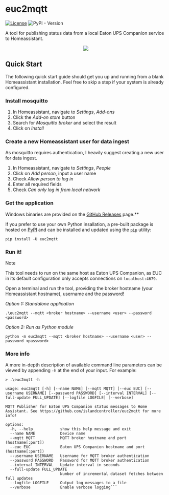 # euc2mqtt

[![License](https://img.shields.io/github/license/islandcontroller/euc2mqtt)](LICENSE) ![PyPI - Version](https://img.shields.io/pypi/v/euc2mqtt)

A tool for publishing status data from a local Eaton UPS Companion service to Homeassistant.

<p align="center"><img src="scr.png"/></p>

## Quick Start

The following quick start guide should get you up and running from a blank Homeassistant installation. Feel free to skip a step if your system is already configured.

### Install mosquitto

1. In Homeassistant, navigate to *Settings*, *Add-ons*
2. Click the *Add-on store* button
3. Search for *Mosquitto broker* and select the result
4. Click on *Install*

### Create a new Homeassistant user for data ingest

As mosquitto requires authentication, I heavily suggest creating a new user for data ingest.

1. In Homeassistant, navigate to *Settings*, *People*
2. Click on *Add person*, input a user name
3. Check *Allow person to log in*
4. Enter all required fields
5. Check *Can only log in from local network*

### Get the application

Windows binaries are provided on the [GitHub Releases](https://github.com/islandcontroller/euc2mqtt/releases) page.**

If you prefer to use your own Python insallation, a pre-built package is hosted on [PyPI](https://pypi.org/project/euc2mqtt/) and can be installed and updated using the [`pip`](https://pip.pypa.io/en/stable/getting-started/) utility:

    pip install -U euc2mqtt

### Run it!

> [!NOTE]
> This tool needs to run on the same host as Eaton UPS Companion, as EUC in its default configuration only accepts connections on `localhost:4679`.

Open a terminal and run the tool, providing the broker hostname (your Homeassistant hostname), username and the password!

*Option 1: Standalone application*

    .\euc2mqtt --mqtt <broker hostname> --username <user> --password <password>

*Option 2: Run as Python module*

    python -m euc2mqtt --mqtt <broker hostname> --username <user> --password <password>

### More info

A more in-depth description of available command line parameters can be viewed by appending `-h` at the end of your input. For example:

```
> .\euc2mqtt -h

usage: euc2mqtt [-h] [--name NAME] [--mqtt MQTT] [--euc EUC] [--username USERNAME] [--password PASSWORD] [--interval INTERVAL] [--full-update FULL_UPDATE] [--logfile LOGFILE] [--verbose]

MQTT Publisher for Eaton UPS Companion status messages to Home Assistant. See https://github.com/islandcontroller/euc2mqtt for more info!

options:
  -h, --help            show this help message and exit
  --name NAME           Device name
  --mqtt MQTT           MQTT broker hostname and port (hostname[:port])
  --euc EUC             Eaton UPS Companion hostname and port (hostname[:port])
  --username USERNAME   Username for MQTT broker authentication
  --password PASSWORD   Password for MQTT broker authentication
  --interval INTERVAL   Update interval in seconds
  --full-update FULL_UPDATE
                        Number of incremental dataset fetches between full updates
  --logfile LOGFILE     Output log messages to a file
  --verbose             Enable verbose logging```